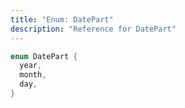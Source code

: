 ```yaml
---
title: "Enum: DatePart"
description: "Reference for DatePart"
---
```


```dart
enum DatePart {
  year,
  month,
  day,
}
```
